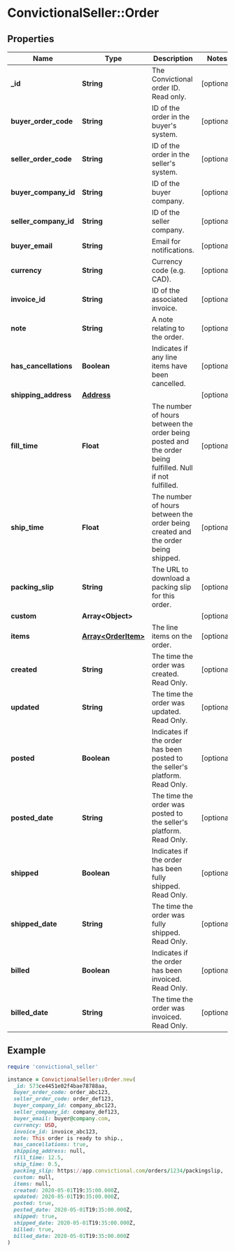 # ConvictionalSeller::Order

## Properties

| Name | Type | Description | Notes |
| ---- | ---- | ----------- | ----- |
| **_id** | **String** | The Convictional order ID. Read only. | [optional] |
| **buyer_order_code** | **String** | ID of the order in the buyer&#39;s system. | [optional] |
| **seller_order_code** | **String** | ID of the order in the seller&#39;s system. | [optional] |
| **buyer_company_id** | **String** | ID of the buyer company. | [optional] |
| **seller_company_id** | **String** | ID of the seller company. | [optional] |
| **buyer_email** | **String** | Email for notifications. | [optional] |
| **currency** | **String** | Currency code (e.g. CAD). | [optional] |
| **invoice_id** | **String** | ID of the associated invoice. | [optional] |
| **note** | **String** | A note relating to the order. | [optional] |
| **has_cancellations** | **Boolean** | Indicates if any line items have been cancelled. | [optional] |
| **shipping_address** | [**Address**](Address.md) |  | [optional] |
| **fill_time** | **Float** | The number of hours between the order being posted and the order being fulfilled. Null if not fulfilled. | [optional] |
| **ship_time** | **Float** | The number of hours between the order being created and the order being shipped. | [optional] |
| **packing_slip** | **String** | The URL to download a packing slip for this order. | [optional] |
| **custom** | **Array&lt;Object&gt;** |  | [optional] |
| **items** | [**Array&lt;OrderItem&gt;**](OrderItem.md) | The line items on the order. | [optional] |
| **created** | **String** | The time the order was created. Read Only. | [optional] |
| **updated** | **String** | The time the order was updated. Read Only. | [optional] |
| **posted** | **Boolean** | Indicates if the order has been posted to the seller&#39;s platform. Read Only. | [optional] |
| **posted_date** | **String** | The time the order was posted to the seller&#39;s platform. Read Only. | [optional] |
| **shipped** | **Boolean** | Indicates if the order has been fully shipped. Read Only. | [optional] |
| **shipped_date** | **String** | The time the order was fully shipped. Read Only. | [optional] |
| **billed** | **Boolean** | Indicates if the order has been invoiced. Read Only. | [optional] |
| **billed_date** | **String** | The time the order was invoiced. Read Only. | [optional] |

## Example

```ruby
require 'convictional_seller'

instance = ConvictionalSeller::Order.new(
  _id: 573ce4451e02f4bae78788aa,
  buyer_order_code: order_abc123,
  seller_order_code: order_def123,
  buyer_company_id: company_abc123,
  seller_company_id: company_def123,
  buyer_email: buyer@company.com,
  currency: USD,
  invoice_id: invoice_abc123,
  note: This order is ready to ship.,
  has_cancellations: true,
  shipping_address: null,
  fill_time: 12.5,
  ship_time: 0.5,
  packing_slip: https://app.convictional.com/orders/1234/packingslip,
  custom: null,
  items: null,
  created: 2020-05-01T19:35:00.000Z,
  updated: 2020-05-01T19:35:00.000Z,
  posted: true,
  posted_date: 2020-05-01T19:35:00.000Z,
  shipped: true,
  shipped_date: 2020-05-01T19:35:00.000Z,
  billed: true,
  billed_date: 2020-05-01T19:35:00.000Z
)
```

